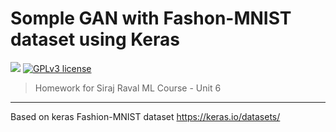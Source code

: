 # Somple GAN with Fashon-MNIST dataset using Keras

[![](https://img.shields.io/badge/python-2.7%2C%203.5%2B-green.svg)]()
[![GPLv3 license](https://img.shields.io/badge/License-GPLv3-blue.svg)](http://perso.crans.org/besson/LICENSE.html)

> Homework for Siraj Raval ML Course - Unit 6

------------------

Based on keras Fashion-MNIST dataset https://keras.io/datasets/